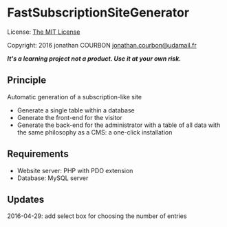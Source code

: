 FastSubscriptionSiteGenerator
==============


License: [The MIT License](http://www.opensource.org/licenses/mit-license.php)

Copyright: 2016 jonathan COURBON jonathan.courbon@udamail.fr

***It's a learning project not a product. Use it at your own risk.***


Principle
------
Automatic generation of a subscription-like site
- Generate a single table within a database
- Generate the front-end for the visitor
- Generate the back-end for the administrator with a table of all data
with the same philosophy as a CMS: a one-click installation

Requirements
------
- Website server: PHP with PDO extension
- Database: MySQL server

Updates
------------
2016-04-29: add select box for choosing the number of entries
